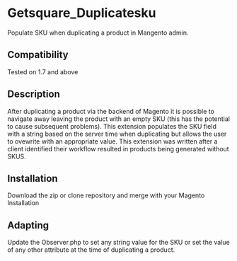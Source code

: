 # Getsquare_Duplicatesku

Populate SKU when duplicating a product in Mangento admin.

## Compatibility

Tested on 1.7 and above

## Description

After duplicating a product via the backend of Magento it is possible to navigate away leaving the product with an empty SKU (this has the potential to cause subsequent problems). This extension populates the SKU field with a string based on the server time when duplicating but allows the user to ovewrite with an appropriate value. This extension was written after a client identified their workflow resulted in products being generated without SKUS.

## Installation

Download the zip or clone repository and merge with your Magento Installation

## Adapting

Update the Observer.php to set any string value for the SKU or set the value of any other attribute at the time of duplicating a product.
